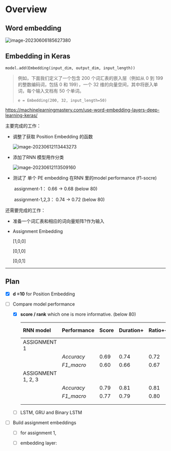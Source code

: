 # Overview

## Word embedding

![image-20230606185627380](C:\Users\wyzhw\AppData\Roaming\Typora\typora-user-images\image-20230606185627380.png)



## Embedding in Keras

`model.add(Embedding(input_dim, output_dim, input_length))`

> 例如，下面我们定义了一个包含 200 个词汇表的嵌入层（例如从 0 到 199 的整数编码词，包括 0 和 199），一个 32 维的向量空间，其中将嵌入单词，每个输入文档有 50 个单词。
>
> `e = Embedding(200, 32, input_length=50)`

https://machinelearningmastery.com/use-word-embedding-layers-deep-learning-keras/

主要完成的工作：

- 调整了获取 Position Embedding 的函数

  ![image-20230612113443273](C:\Users\wyzhw\AppData\Roaming\Typora\typora-user-images\image-20230612113443273.png)

- 添加了RNN 模型用作分类

  ![image-20230612113509160](C:\Users\wyzhw\AppData\Roaming\Typora\typora-user-images\image-20230612113509160.png)

- 测试了 单个 PE embedding 在RNN 里的model performance (f1-socre)

  ​	assignment-1： 0.66 -> 0.68 (below 80)

  ​	assignment-1,2,3： 0.74 -> 0.72 (below 80)

  

还需要完成的工作：

- 准备一个词汇表和相应的词向量矩阵?作为输入

- Assignment Embedding

  [1,0,0]

  [0,1,0]

  [0,0,1]
------

## Plan

- [x] **d =10** for Position Embedding

- [ ] Compare model performance

  - [x] **score / rank** which one is more informative. (below 80)

    |RNN model|Performance| Score | Duration+ | Ratio++ | Rank (d=10) |
    | :---------- | :--- | ---- | :--- | :--- | :--- |
    |ASSIGNMENT 1||  |  |  |  |
    |  | *Accuracy* | 0.69 | 0.74 | 0.72 | 0.73 |
    |  | *F1_macro* | 0.60 | 0.66 | 0.67 | 0.70 |
    | ASSIGNMENT 1, 2, 3 |  | | | | |
    |  | *Accuracy*  | 0.79 | 0.81      | 0.81    | **0.85**    |
    |                    | *F1_macro*  | 0.77  | 0.79      | 0.80    | **0.83**    |
    |  |  | | | | |
    |  |  | | | | |

  - [ ] LSTM, GRU and Binary LSTM

- [ ] Build assignment embeddings

  - [ ] for assignment 1, 
  - [ ] embedding layer: 




​	
